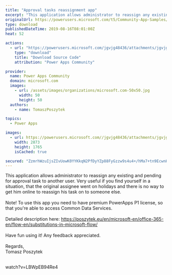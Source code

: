 ```yaml
---
title: "Approval tasks reassignment app"
excerpt: "This application allows administrator to reassign any existing and pending for approval task to another user. Very useful if you find yourself in a"
originalUrl: https://powerusers.microsoft.com/t5/Community-App-Samples/Approval-tasks-reassignment-app/td-p/342522
type: download
publishedDateTime: 2019-08-16T08:01:00Z
heat: 52

actions:
  - url: "https://powerusers.microsoft.com/jgvjg48436/attachments/jgvjg48436/AppFeedbackGallery/221/2/Reassign%20Tasks.msapp"
    type: "download"
    title: "Download Source Code"
    attribution: "Power Apps Community"

provider:
  name: Power Apps Community
  domain: microsoft.com
  images:
    - url: /assets/images/organizations/microsoft.com-50x50.jpg
      width: 50
      height: 50
  authors:
    - name: TomaszPoszytek

topics:
  - Power Apps

images:
  - url: https://powerusers.microsoft.com//jgvjg48436/attachments/jgvjg48436/AppFeedbackGallery/221/1/2019-08-16_17h00_40.png
    width: 2873
    height: 1765
    isCached: true

secured: "ZzmrhWzuIjsZIvUowK0YYKkqN2PfDyYZp88FyGzzw9s4u4+/hMa7+tn9EcwnHd8SItILe3KGnzWlxcpPaglKC8Vm1pLahmov7IMucVkWDTAciuCSwym/czFc+AfBlNF7K4ZY2qiIjYEOkJ28PMp7XAAuWu7HnYH7wOR9w3xx+GV9HgW9fGJIQT3iXSD0fA4bZ5CKsKYlXRRY/65J1P+FcudvJO3XtFjVynsQk7e+7peIC7oR/kx+wffZPvUZk6UNNPqWR1pejmawU/YbWCemmZdZA7RMtvUxvcb/6KD3d0Z1bvAuGINaQ4u/sCPlvF1IdLxIBubsAvWgynrPPItysMVSALtuKMSX32HR7kBFUHbyDKb6qV0wEaVRhcBndwsGIWWWzAjrQjGHJKiTq9iVyQ==;jAy3aIHGOz505vZCSIwsiw=="
---
```

<p>This application allows administrator to reassign any existing and pending for approval task to another user. Very useful if you find yourself in a situation, that the original assignee went on holidays and there is no way to get him online to reassign his task on to someone else.<br><br>Note! To use this app you need to have premium PowerApps P1 license, so that you're able to access Common Data Services.<br><br>Detailed description here: <a href="https://poszytek.eu/en/microsoft-en/office-365-en/flow-en/substitutions-in-microsoft-flow/" target="_blank" rel="noopener nofollow noopener noreferrer">https://poszytek.eu/en/microsoft-en/office-365-en/flow-en/substitutions-in-microsoft-flow/</a><br><br>Have fun using it! Any feedback appreciated.<br><br>Regards,<br>Tomasz Poszytek<br><br></p><p><span class="videoUrl">watch?v=LBWpEB94Re4</span></p>


